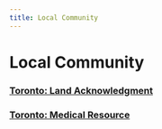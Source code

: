 ```yaml
---
title: Local Community
---
```


# Local Community

### [Toronto: Land Acknowledgment](./land-ack)

### [Toronto: Medical Resource](./medical-resource)
